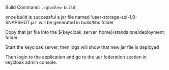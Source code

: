 

Build Command: `./gradlew build`

once build is successful a jar file named 'user-storage-spi-1.0-SNAPSHOT.jar' will be generated in build/libs folder

Copy that jar file into the   ${keycloak_server_home}/standalone/deployment folder.

Start the keycloak server, then logs will show that new jar file is deployed

Then login to the application and go to the uer federation section in keycloak admin console.
